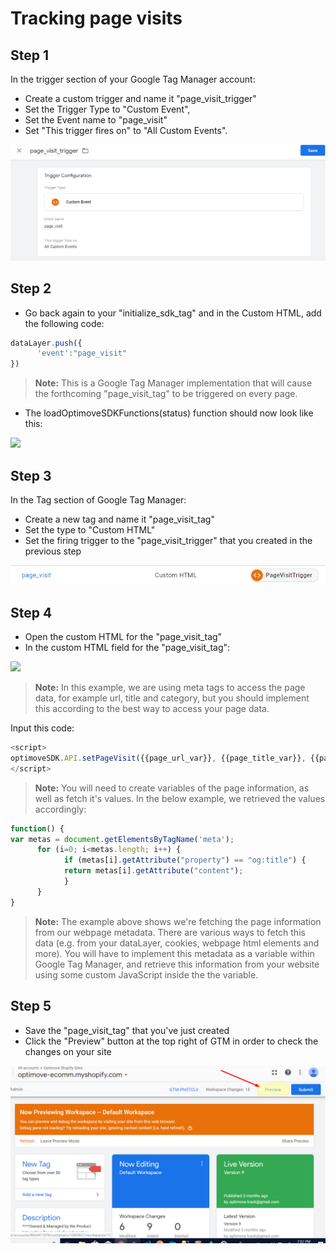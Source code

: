 # Tracking page visits

## Step 1
In the trigger section of your Google Tag Manager account: 
* Create a custom trigger and name it "page_visit_trigger" 
* Set the Trigger Type to "Custom Event", 
* Set the Event name to "page_visit" 
* Set "This trigger fires on" to "All Custom Events".

<p align="left"><kbd><img src="https://github.com/DannyMac180/Web-SDK-Integration-Guide/blob/master/Web-SDK-Basic-Code-Setup/images/page_visit_trigger.png"></kbd></p>

## Step 2
* Go back again to your "initialize_sdk_tag" and in the Custom HTML, add the following code:

```javascript
dataLayer.push({
      'event':"page_visit"
})
```
>**Note:**
This is a Google Tag Manager implementation that will cause the forthcoming "page_visit_tag" to be triggered on every page.

* The loadOptimoveSDKFunctions(status) function should now look like this:

<p align="left"><kbd><img src="https://github.com/DannyMac180/Web-SDK-Integration-Guide/blob/master/Web-SDK-Basic-Code-Setup/images/page_visit_event_2.png"></kbd></p>

## Step 3
In the Tag section of Google Tag Manager: 
* Create a new tag and name it "page_visit_tag" 
* Set the type to "Custom HTML" 
* Set the firing trigger to the "page_visit_trigger" that you created in the previous step

<p align="left"><kbd><img src="https://github.com/DannyMac180/Web-SDK-Integration-Guide/blob/master/Web-SDK-Basic-Code-Setup/images/page_visit_tag.png"></kbd></p>

## Step 4
* Open the custom HTML for the "page_visit_tag"
* In the custom HTML field for the "page_visit_tag":

<p align="left"><kbd><img src="https://github.com/DannyMac180/Web-SDK-Integration-Guide/blob/master/Web-SDK-Basic-Code-Setup/images/page_visit_tag_2.png"></kbd></p>

>**Note:**
In this example, we are using meta tags to access the page data, for example url, title and category, but you should implement this according to the best way to access your page data.

Input this code:

```javascript
<script>
optimoveSDK.API.setPageVisit({{page_url_var}}, {{page_title_var}}, {{page_category_var}});
</script>
```

>**Note:**
You will need to create variables of the page information, as well as fetch it's values. In the below example, we retrieved the values accordingly:

```javascript
function() {
var metas = document.getElementsByTagName('meta'); 
      for (i=0; i<metas.length; i++) { 
            if (metas[i].getAttribute("property") == "og:title") { 
            return metas[i].getAttribute("content"); 
            } 
      }
}
```

>**Note:**
The example above shows we're fetching the page information from our webpage metadata. There are various ways to fetch this data (e.g. from your dataLayer, cookies, webpage html elements and more). You will have to implement this metadata as a variable within Google Tag Manager, and retrieve this information from your website using some custom JavaScript inside the the variable.

## Step 5
* Save the "page_visit_tag" that you've just created
* Click the "Preview" button at the top right of GTM in order to check the changes on your site

<p align="left"><kbd><img src="https://github.com/DannyMac180/Web-SDK-Integration-Guide/blob/master/Web-SDK-Basic-Code-Setup/images/preview_screenshot_2.png"><kbd></p>
